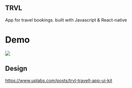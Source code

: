 ## TRVL

App for travel bookings. built with Javascript & React-native

# Demo

![](preview.gif)

## Design

https://www.uplabs.com/posts/trvl-travell-app-ui-kit
